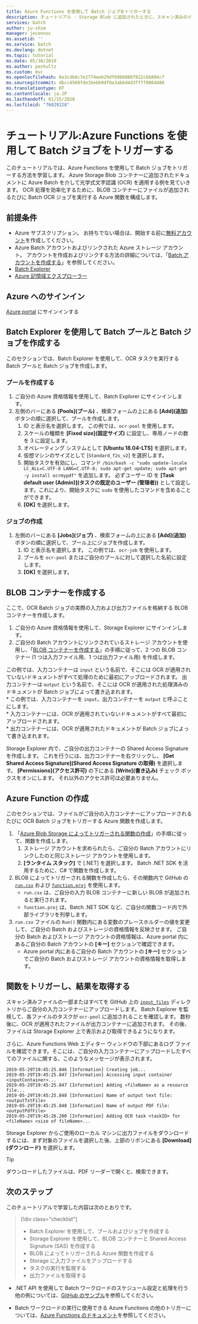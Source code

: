 ```yaml
---
title: Azure Functions を使用して Batch ジョブをトリガーする
description: チュートリアル - Storage Blob に追加されたときに、スキャン済みのドキュメントに OCR を適用する
services: batch
author: ju-shim
manager: jeconnoc
ms.assetid: ''
ms.service: batch
ms.devlang: dotnet
ms.topic: tutorial
ms.date: 05/30/2019
ms.author: peshultz
ms.custom: mvc
ms.openlocfilehash: 6e3cdb6c7e2774eeb29df6986088f822cbb894cf
ms.sourcegitcommit: dbcc4569fde1bebb9df0a3ab6d4d3ff7f806d486
ms.translationtype: HT
ms.contentlocale: ja-JP
ms.lasthandoff: 01/15/2020
ms.locfileid: "76029228"
---
```

# <a name="tutorial-trigger-a-batch-job-using-azure-functions"></a>チュートリアル:Azure Functions を使用して Batch ジョブをトリガーする

このチュートリアルでは、Azure Functions を使用して Batch ジョブをトリガーする方法を学習します。 Azure Storage Blob コンテナーに追加されたドキュメントに Azure Batch を介して光学式文字認識 (OCR) を適用する例を見ていきます。 OCR 処理を効率化するために、BLOB コンテナーにファイルが追加されるたびに Batch OCR ジョブを実行する Azure 関数を構成します。

## <a name="prerequisites"></a>前提条件

* Azure サブスクリプション。 お持ちでない場合は、開始する前に[無料アカウント](https://azure.microsoft.com/free/)を作成してください。
* Azure Batch アカウントおよびリンクされた Azure ストレージ アカウント。 アカウントを作成およびリンクする方法の詳細については、「[Batch アカウントを作成する](quick-create-portal.md#create-a-batch-account)」を参照してください。
* [Batch Explorer](https://azure.github.io/BatchExplorer/)
* [Azure 記憶域エクスプローラー](https://azure.microsoft.com/features/storage-explorer/)

## <a name="sign-in-to-azure"></a>Azure へのサインイン

[Azure portal](https://portal.azure.com) にサインインする

## <a name="create-a-batch-pool-and-batch-job-using-batch-explorer"></a>Batch Explorer を使用して Batch プールと Batch ジョブを作成する

このセクションでは、Batch Explorer を使用して、OCR タスクを実行する Batch プールと Batch ジョブを作成します。 

### <a name="create-a-pool"></a>プールを作成する

1. ご自分の Azure 資格情報を使用して、Batch Explorer にサインインします。
1. 左側のバーにある **[Pools]\(プール\)** 、検索フォームの上にある **[Add]\(追加\)** ボタンの順に選択して、プールを作成します。 
    1. ID と表示名を選択します。 この例では、`ocr-pool` を使用します。
    1. スケールの種類を **[Fixed size]\(固定サイズ\)** に設定し、専用ノードの数を 3 に設定します。
    1. オペレーティング システムとして **[Ubuntu 18.04-LTS]** を選択します。
    1. 仮想マシンのサイズとして [`Standard_f2s_v2`] を選択します。
    1. 開始タスクを有効にし、コマンド `/bin/bash -c "sudo update-locale LC_ALL=C.UTF-8 LANG=C.UTF-8; sudo apt-get update; sudo apt-get -y install ocrmypdf"` を追加します。 必ずユーザー ID を **[Task default user (Admin)]\(タスクの既定のユーザー (管理者)\)** として設定します。これにより、開始タスクに `sudo` を使用したコマンドを含めることができます。
    1. **[OK]** を選択します。
### <a name="create-a-job"></a>ジョブの作成

1. 左側のバーにある **[Jobs]\(ジョブ\)** 、検索フォームの上にある **[Add]\(追加\)** ボタンの順に選択して、プール上にジョブを作成します。 
    1. ID と表示名を選択します。 この例では、`ocr-job` を使用します。
    1. プールを `ocr-pool` またはご自分のプールに対して選択した名前に設定します。
    1. **[OK]** を選択します。


## <a name="create-blob-containers"></a>BLOB コンテナーを作成する

ここで、OCR Batch ジョブの実際の入力および出力ファイルを格納する BLOB コンテナーを作成します。

1. ご自分の Azure 資格情報を使用して、Storage Explorer にサインインします。
1. ご自分の Batch アカウントにリンクされているストレージ アカウントを使用し、「[BLOB コンテナーを作成する](https://docs.microsoft.com/azure/vs-azure-tools-storage-explorer-blobs#create-a-blob-container)」の手順に従って、2 つの BLOB コンテナー (1 つは入力ファイル用、1 つは出力ファイル用) を作成します。

この例では、入力コンテナーは `input` という名前で、そこには OCR が適用されていないドキュメントがすべて処理のために最初にアップロードされます。 出力コンテナーは `output` という名前で、そこには OCR が適用された処理済みのドキュメントが Batch ジョブによって書き込まれます。  
    * この例では、入力コンテナーを `input`、出力コンテナーを `output` と呼ぶことにします。  
    * 入力コンテナーには、OCR が適用されていないドキュメントがすべて最初にアップロードされます。  
    * 出力コンテナーには、OCR が適用されたドキュメントが Batch ジョブによって書き込まれます。  

Storage Explorer 内で、ご自分の出力コンテナーの Shared Access Signature を作成します。 これを行うには、出力コンテナーを右クリックし、 **[Get Shared Access Signature]\(Shared Access Signature の取得\)** を選択します。 **[Permissions]\(アクセス許可\)** の下にある **[Write]\(書き込み\)** チェック ボックスをオンにします。 それ以外のアクセス許可は必要ありません。  

## <a name="create-an-azure-function"></a>Azure Function の作成

このセクションでは、ファイルがご自分の入力コンテナーにアップロードされるたびに OCR Batch ジョブをトリガーする Azure 関数を作成します。

1. 「[Azure Blob Storage によってトリガーされる関数の作成](https://docs.microsoft.com/azure/azure-functions/functions-create-storage-blob-triggered-function)」の手順に従って、関数を作成します。
    1. ストレージ アカウントを求められたら、ご自分の Batch アカウントにリンクしたのと同じストレージ アカウントを使用します。
    1. **[ランタイム スタック]** で [.NET] を選択します。 Batch .NET SDK を活用するために、C# で関数を作成します。
1. BLOB によってトリガーされる関数を作成したら、その関数内で GitHub の [`run.csx`](https://github.com/Azure-Samples/batch-functions-tutorial/blob/master/run.csx) および [`function.proj`](https://github.com/Azure-Samples/batch-functions-tutorial/blob/master/function.proj) を使用します。
    * `run.csx` は、ご自分の入力 BLOB コンテナーに新しい BLOB が追加されると実行されます。
    * `function.proj` は、Batch .NET SDK など、ご自分の関数コード内で外部ライブラリを列挙します。
1. `run.csx` ファイルの `Run()` 関数内にある変数のプレースホルダーの値を変更して、ご自分の Batch およびストレージの資格情報を反映させます。 ご自分の Batch およびストレージ アカウントの資格情報は、Azure portal 内にあるご自分の Batch アカウントの **[キー]** セクションで確認できます。
    * Azure portal 内にあるご自分の Batch アカウントの **[キー]** セクションでご自分の Batch およびストレージ アカウントの資格情報を取得します。 

## <a name="trigger-the-function-and-retrieve-results"></a>関数をトリガーし、結果を取得する

スキャン済みファイルの一部またはすべてを GitHub 上の [`input_files`](https://github.com/Azure-Samples/batch-functions-tutorial/tree/master/input_files) ディレクトリからご自分の入力コンテナーにアップロードします。 Batch Explorer を監視して、各ファイルのタスクが `ocr-pool` に追加されることを確認します。 数秒後に、OCR が適用されたファイルが出力コンテナーに追加されます。 その後、ファイルは Storage Explorer 上で表示および取得できるようになります。

さらに、Azure Functions Web エディター ウィンドウの下部にあるログ ファイルを確認できます。そこには、ご自分の入力コンテナーにアップロードしたすべてのファイルに関する、このようなメッセージが表示されます。

```
2019-05-29T19:45:25.846 [Information] Creating job...
2019-05-29T19:45:25.847 [Information] Accessing input container <inputContainer>...
2019-05-29T19:45:25.847 [Information] Adding <fileName> as a resource file...
2019-05-29T19:45:25.848 [Information] Name of output text file: <outputTxtFile>
2019-05-29T19:45:25.848 [Information] Name of output PDF file: <outputPdfFile>
2019-05-29T19:45:26.200 [Information] Adding OCR task <taskID> for <fileName> <size of fileName>...
```

Storage Explorer からご使用のローカル マシンに出力ファイルをダウンロードするには、まず対象のファイルを選択した後、上部のリボンにある **[Download]\(ダウンロード\)** を選択します。 

> [!TIP]
> ダウンロードしたファイルは、PDF リーダーで開くと、検索できます。

## <a name="next-steps"></a>次のステップ

このチュートリアルで学習した内容は次のとおりです。 

> [!div class="checklist"]
> * Batch Explorer を使用して、プールおよびジョブを作成する
> * Storage Explorer を使用して、BLOB コンテナーと Shared Access Signature (SAS) を作成する
> * BLOB によってトリガーされる Azure 関数を作成する
> * Storage に入力ファイルをアップロードする
> * タスクの実行を監視する
> * 出力ファイルを取得する

* .NET API を使用して Batch ワークロードのスケジュール設定と処理を行う他の例については、[GitHub のサンプル](https://github.com/Azure-Samples/azure-batch-samples/tree/master/CSharp)を参照してください。 

* Batch ワークロードの実行に使用できる Azure Functions の他のトリガーについては、[Azure Functions のドキュメント](https://docs.microsoft.com/azure/azure-functions/functions-triggers-bindings)を参照してください。
